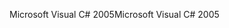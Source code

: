<span data-ttu-id="3a573-101">Microsoft Visual C# 2005</span><span class="sxs-lookup"><span data-stu-id="3a573-101">Microsoft Visual C# 2005</span></span>